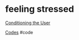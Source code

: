 # feeling stressed
[Conditioning the User](output/themes/Conditioning%20the%20User.md)

[Codes](output/codes/Codes.md) #code